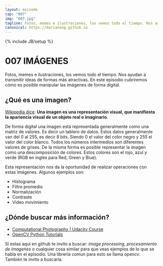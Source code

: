 ```yaml
---
layout: episode
cap: "007"
img: "007.jpg"
tagline: Fotos, memes e ilustraciones, los vemos todo el tiempo. Nos ayudan a transmitir ideas de formas más atractivas. En este episodio cubriremos cómo es posible manipular las imágenes de forma digital.
canonical: https://marianoog.github.io
---
```

{% include JB/setup %}

# 007 IMÁGENES

Fotos, memes e ilustraciones, los vemos todo el tiempo. Nos ayudan a transmitir ideas de formas más atractivas. En este episodio cubriremos cómo es posible manipular las imágenes de forma digital.

## ¿Qué es una imagen?

[Wikipedia dice](https://es.wikipedia.org/wiki/Imagen): **Una imagen es una representación visual, que manifiesta la apariencia visual de un objeto real o imaginario**.

De forma digital una imagen está representada generalmente como una matriz de valores. Es decir un tablero de datos. Estos datos generalmente van del 0 al 255, es decir 8 bits. Siendo 0 el valor del color negro y 255 el valor del color blanco. Todos los números intermedios son diferentes valores de grises. De la misma forma es posible representar la imagen como una descomposición de colores. Estos colores son el rojo, azul y verde (RGB en inglés para Red, Green y Blue).

Esta representación nos da la oportunidad de realizar operaciones con estas imágenes. Algunos ejemplos son:

+ Histograma
+ Filtro promedio
+ Normalización
+ Contraste
+ Video movimiento

## ¿Dónde buscar más información?

* [Computational Photography | Udacity Course](https://www.youtube.com/playlist?list=PLAwxTw4SYaPn-unAWtRMleY4peSe4OzIY)
* [OpenCV Python Tutorials](https://opencv-python-tutroals.readthedocs.io/en/latest/py_tutorials/py_tutorials.html)

Si estas aquí en github te invito a buscar: *image processing*, *procesamiento de imagenes* o cualquier cosa similar para que veas ejemplos de lo que se habla en el episodio. Una librería comun para esto se llama opencv. También te invito a buscarla.
